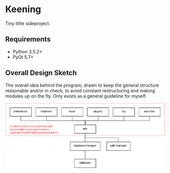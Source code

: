 # Keening
Tiny little sideproject.

## Requirements
* Python 3.5.2+
* PyQt 5.7+

## Overall Design Sketch
The overall idea behind the program, drawn to keep the general structure reasonable and/or in check, to avoid constant restructuring and making modules up on the fly. Only exists as a general guideline for myself.


![test](resources/design_sketch.png)
